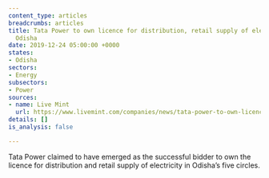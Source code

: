 ```yaml
---
content_type: articles
breadcrumbs: articles
title: Tata Power to own licence for distribution, retail supply of electricity in
  Odisha
date: 2019-12-24 05:00:00 +0000
states:
- Odisha
sectors:
- Energy
subsectors:
- Power
sources:
- name: Live Mint
  url: https://www.livemint.com/companies/news/tata-power-to-own-licence-for-distribution-retail-supply-of-electricity-in-odisha-11577084270891.html
details: []
is_analysis: false

---
```

Tata Power claimed to have emerged as the successful bidder to own the licence for distribution and retail supply of electricity in Odisha’s five circles.